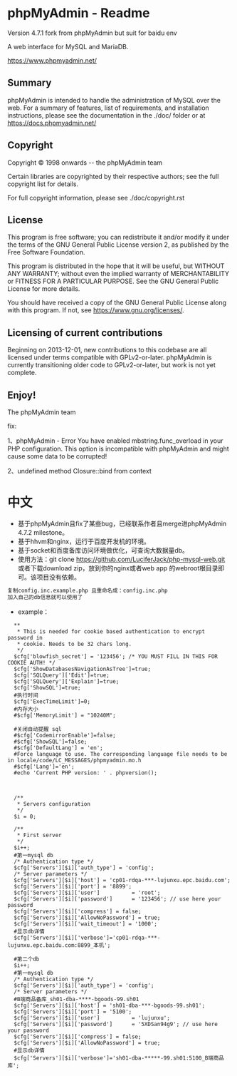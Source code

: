 phpMyAdmin - Readme
===================

Version 4.7.1 fork from phpMyAdmin but suit for baidu env

A web interface for MySQL and MariaDB.

https://www.phpmyadmin.net/

Summary
-------

phpMyAdmin is intended to handle the administration of MySQL over the web.
For a summary of features, list of requirements, and installation instructions,
please see the documentation in the ./doc/ folder or at https://docs.phpmyadmin.net/

Copyright
---------

Copyright © 1998 onwards -- the phpMyAdmin team

Certain libraries are copyrighted by their respective authors;
see the full copyright list for details.

For full copyright information, please see ./doc/copyright.rst

License
-------

This program is free software; you can redistribute it and/or modify it under
the terms of the GNU General Public License version 2, as published by the
Free Software Foundation.

This program is distributed in the hope that it will be useful, but WITHOUT
ANY WARRANTY; without even the implied warranty of MERCHANTABILITY or FITNESS
FOR A PARTICULAR PURPOSE.  See the GNU General Public License for more
details.

You should have received a copy of the GNU General Public License
along with this program.  If not, see <https://www.gnu.org/licenses/>.

Licensing of current contributions
----------------------------------

Beginning on 2013-12-01, new contributions to this codebase are all licensed
under terms compatible with GPLv2-or-later.  phpMyAdmin is currently
transitioning older code to GPLv2-or-later, but work is not yet complete.

Enjoy!
------

The phpMyAdmin team

fix:

1、phpMyAdmin - Error
You have enabled mbstring.func_overload in your PHP configuration. This option is incompatible with phpMyAdmin and might cause some data to be corrupted!

2、undefined method Closure::bind from context 

# 中文

  - 基于phpMyAdmin且fix了某些bug，已经联系作者且merge进phpMyAdmin 4.7.2 milestone。
  - 基于hhvm和nginx，运行于百度开发机的环境。
  - 基于socket和百度备库访问环境做优化，可查询大数据量db。
  - 使用方法：git clone https://github.com/LuciferJack/php-mysql-web.git 或者下载download zip，放到你的nginx或者web app 的webroot根目录即可。该项目没有依赖。

  ```sh
  复制config.inc.example.php 且重命名成：config.inc.php
  加入自己的db信息就可以使用了
  ```
  - example：

  ```
    **
     * This is needed for cookie based authentication to encrypt password in
     * cookie. Needs to be 32 chars long.
     */
    $cfg['blowfish_secret'] = '123456'; /* YOU MUST FILL IN THIS FOR COOKIE AUTH! */
    $cfg['ShowDatabasesNavigationAsTree']=true;
    $cfg['SQLQuery']['Edit']=true;
    $cfg['SQLQuery']['Explain']=true;
    $cfg['ShowSQL']=true;
    #执行时间
    $cfg['ExecTimeLimit']=0;
    #内存大小
    #$cfg['MemoryLimit'] = "10240M";

    #关闭自动提醒 sql
    #$cfg['CodemirrorEnable']=false;
    #$cfg['ShowSQL']=false;
    #$cfg['DefaultLang'] = 'en';
    #Force language to use. The corresponding language file needs to be in locale/code/LC_MESSAGES/phpmyadmin.mo.h
    #$cfg['Lang']='en';
    #echo 'Current PHP version: ' . phpversion();



    /**
     * Servers configuration
     */
    $i = 0;

    /**
     * First server
     */
    $i++;
    #第一mysql db
    /* Authentication type */
    $cfg['Servers'][$i]['auth_type'] = 'config';
    /* Server parameters */
    $cfg['Servers'][$i]['host'] = 'cp01-rdqa-***-lujunxu.epc.baidu.com';
    $cfg['Servers'][$i]['port'] = '8899';
    $cfg['Servers'][$i]['user']          = 'root';
    $cfg['Servers'][$i]['password']      = '123456'; // use here your password
    $cfg['Servers'][$i]['compress'] = false;
    $cfg['Servers'][$i]['AllowNoPassword'] = true;
    $cfg['Servers'][$i]['wait_timeout'] = '1000';
    #显示db详情
    $cfg['Servers'][$i]['verbose']='cp01-rdqa-***-lujunxu.epc.baidu.com:8899_本机';

    #第二个db
    $i++;
    #第一mysql db
    /* Authentication type */
    $cfg['Servers'][$i]['auth_type'] = 'config';
    /* Server parameters */
    #B端商品备库_sh01-dba-****-bgoods-99.sh01
    $cfg['Servers'][$i]['host'] = 'sh01-dba-***-bgoods-99.sh01';
    $cfg['Servers'][$i]['port'] = '5100';
    $cfg['Servers'][$i]['user']          = 'lujunxu';
    $cfg['Servers'][$i]['password']      = '5XDSan94g9'; // use here your password
    $cfg['Servers'][$i]['compress'] = false;
    $cfg['Servers'][$i]['AllowNoPassword'] = true;
    #显示db详情
    $cfg['Servers'][$i]['verbose']='sh01-dba-*****-99.sh01:5100_B端商品库';
  ```

